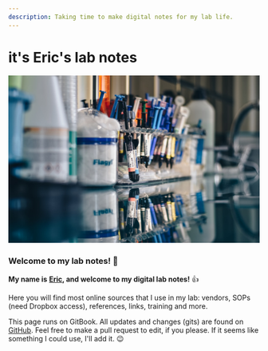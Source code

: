 ```yaml
---
description: Taking time to make digital notes for my lab life.
---
```


# it's Eric's lab notes

![A picture of a lab bench](.gitbook/assets/photo-1561328399-f94d2ce78679.jpg)

### Welcome to my lab notes! 🙂 

**My name is** [**Eric**](https://etreacy.me)**, and welcome to my digital lab notes!** 👍 

Here you will find most online sources that I  use in my lab: vendors, SOPs \(need Dropbox access\), references, links, training and more. 

This page runs on GitBook. All updates and changes  \(gits\) are found on [GitHub](https://github.com/erictreacy/lab). Feel free to make a pull request to edit, if you please. If it seems like something I could use, I'll add it. 😉 

 

